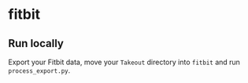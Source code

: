 # fitbit

## Run locally
Export your Fitbit data, move your `Takeout` directory into `fitbit` and run `process_export.py`.
